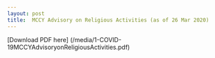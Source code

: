 ```yaml
---
layout: post
title:  MCCY Advisory on Religious Activities (as of 26 Mar 2020)
---
```


[Download PDF here] (/media/1-COVID-19MCCYAdvisoryonReligiousActivities.pdf)

